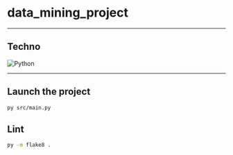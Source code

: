 # data_mining_project

---

## Techno
![Python](https://img.shields.io/badge/Python-3.8.5-blue)

---

## Launch the project

```bash
py src/main.py
```

## Lint 
```bash
py -m flake8 .
```
